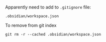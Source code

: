 
Apparently need to add to `.gitignore` file: 

```
.obsidian/workspace.json
```

To remove from git index 

```
git rm -r --cached .obsidian/workspace.json
```
